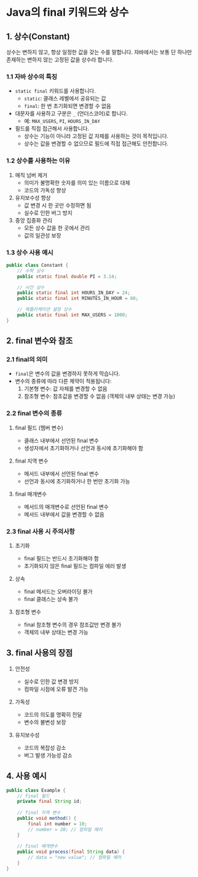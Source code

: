 # Java의 final 키워드와 상수

## 1. 상수(Constant)
상수는 변하지 않고, 항상 일정한 값을 갖는 수를 말합니다. 자바에서는 보통 단 하나만 존재하는 변하지 않는 고정된 값을 상수라 합니다.

### 1.1 자바 상수의 특징
- `static final` 키워드를 사용합니다.
  - `static`: 클래스 레벨에서 공유되는 값
  - `final`: 한 번 초기화되면 변경할 수 없음
- 대문자를 사용하고 구분은 `_` (언더스코어)로 합니다.
  - 예: `MAX_USERS`, `PI`, `HOURS_IN_DAY`
- 필드를 직접 접근해서 사용합니다.
  - 상수는 기능이 아니라 고정된 값 자체를 사용하는 것이 목적입니다.
  - 상수는 값을 변경할 수 없으므로 필드에 직접 접근해도 안전합니다.

### 1.2 상수를 사용하는 이유
1. 매직 넘버 제거
   - 의미가 불명확한 숫자를 의미 있는 이름으로 대체
   - 코드의 가독성 향상
2. 유지보수성 향상
   - 값 변경 시 한 곳만 수정하면 됨
   - 실수로 인한 버그 방지
3. 중앙 집중화 관리
   - 모든 상수 값을 한 곳에서 관리
   - 값의 일관성 보장

### 1.3 상수 사용 예시
```java
public class Constant {
    // 수학 상수
    public static final double PI = 3.14;

    // 시간 상수
    public static final int HOURS_IN_DAY = 24;
    public static final int MINUTES_IN_HOUR = 60;

    // 애플리케이션 설정 상수
    public static final int MAX_USERS = 1000;
}
```

## 2. final 변수와 참조

### 2.1 final의 의미
- `final`은 변수의 값을 변경하지 못하게 막습니다.
- 변수의 종류에 따라 다른 제약이 적용됩니다:
  1. 기본형 변수: 값 자체를 변경할 수 없음
  2. 참조형 변수: 참조값을 변경할 수 없음 (객체의 내부 상태는 변경 가능)

### 2.2 final 변수의 종류
1. final 필드 (멤버 변수)
   - 클래스 내부에서 선언된 final 변수
   - 생성자에서 초기화하거나 선언과 동시에 초기화해야 함

2. final 지역 변수
   - 메서드 내부에서 선언된 final 변수
   - 선언과 동시에 초기화하거나 한 번만 초기화 가능

3. final 매개변수
   - 메서드의 매개변수로 선언된 final 변수
   - 메서드 내부에서 값을 변경할 수 없음

### 2.3 final 사용 시 주의사항
1. 초기화
   - final 필드는 반드시 초기화해야 함
   - 초기화되지 않은 final 필드는 컴파일 에러 발생

2. 상속
   - final 메서드는 오버라이딩 불가
   - final 클래스는 상속 불가

3. 참조형 변수
   - final 참조형 변수의 경우 참조값만 변경 불가
   - 객체의 내부 상태는 변경 가능

## 3. final 사용의 장점
1. 안전성
   - 실수로 인한 값 변경 방지
   - 컴파일 시점에 오류 발견 가능

2. 가독성
   - 코드의 의도를 명확히 전달
   - 변수의 불변성 보장

3. 유지보수성
   - 코드의 복잡성 감소
   - 버그 발생 가능성 감소

## 4. 사용 예시
```java
public class Example {
    // final 필드
    private final String id;
    
    // final 지역 변수
    public void method() {
        final int number = 10;
        // number = 20; // 컴파일 에러
    }
    
    // final 매개변수
    public void process(final String data) {
        // data = "new value"; // 컴파일 에러
    }
}
```
